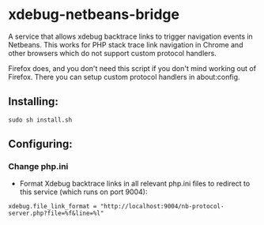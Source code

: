 xdebug-netbeans-bridge
======================

A service that allows xdebug backtrace links to trigger navigation events in Netbeans. 
This works for PHP stack trace link navigation in Chrome and other browsers which do not support custom protocol handlers. 

Firefox does, and you don't need this script if you don't mind working
out of Firefox. There you can setup custom protocol handlers in about:config. 


## Installing: 

```
sudo sh install.sh
```

## Configuring: 

### Change php.ini

- Format Xdebug backtrace links in all relevant php.ini files to redirect to this service (which runs on port 9004): 

```
xdebug.file_link_format = "http://localhost:9004/nb-protocol-server.php?file=%f&line=%l"
```
